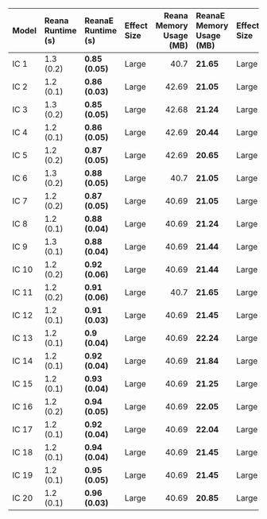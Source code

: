 | Model   | Reana Runtime (s)   | ReanaE Runtime (s)   | Effect Size   |   Reana Memory Usage (MB) | ReanaE Memory Usage (MB)   | Effect Size   |
|:--------|:--------------------|:---------------------|:--------------|--------------------------:|:---------------------------|:--------------|
| IC 1    | 1.3 (0.2)           | **0.85 (0.05)**      | Large         |                     40.7  | **21.65**                  | Large         |
| IC 2    | 1.2 (0.1)           | **0.86 (0.03)**      | Large         |                     42.69 | **21.05**                  | Large         |
| IC 3    | 1.3 (0.2)           | **0.85 (0.05)**      | Large         |                     42.68 | **21.24**                  | Large         |
| IC 4    | 1.2 (0.1)           | **0.86 (0.05)**      | Large         |                     42.69 | **20.44**                  | Large         |
| IC 5    | 1.2 (0.2)           | **0.87 (0.05)**      | Large         |                     42.69 | **20.65**                  | Large         |
| IC 6    | 1.3 (0.2)           | **0.88 (0.05)**      | Large         |                     40.7  | **21.05**                  | Large         |
| IC 7    | 1.2 (0.2)           | **0.87 (0.05)**      | Large         |                     40.69 | **21.05**                  | Large         |
| IC 8    | 1.2 (0.1)           | **0.88 (0.04)**      | Large         |                     40.69 | **21.24**                  | Large         |
| IC 9    | 1.3 (0.1)           | **0.88 (0.04)**      | Large         |                     40.69 | **21.44**                  | Large         |
| IC 10   | 1.2 (0.2)           | **0.92 (0.06)**      | Large         |                     40.69 | **21.44**                  | Large         |
| IC 11   | 1.2 (0.2)           | **0.91 (0.06)**      | Large         |                     40.7  | **21.65**                  | Large         |
| IC 12   | 1.2 (0.1)           | **0.91 (0.03)**      | Large         |                     40.69 | **21.45**                  | Large         |
| IC 13   | 1.2 (0.1)           | **0.9 (0.04)**       | Large         |                     40.69 | **22.24**                  | Large         |
| IC 14   | 1.2 (0.1)           | **0.92 (0.04)**      | Large         |                     40.69 | **21.84**                  | Large         |
| IC 15   | 1.2 (0.1)           | **0.93 (0.04)**      | Large         |                     40.69 | **21.25**                  | Large         |
| IC 16   | 1.2 (0.2)           | **0.94 (0.05)**      | Large         |                     40.69 | **22.05**                  | Large         |
| IC 17   | 1.2 (0.1)           | **0.92 (0.04)**      | Large         |                     40.69 | **22.04**                  | Large         |
| IC 18   | 1.2 (0.1)           | **0.94 (0.04)**      | Large         |                     40.69 | **21.45**                  | Large         |
| IC 19   | 1.2 (0.1)           | **0.95 (0.05)**      | Large         |                     40.69 | **21.45**                  | Large         |
| IC 20   | 1.2 (0.1)           | **0.96 (0.03)**      | Large         |                     40.69 | **20.85**                  | Large         |